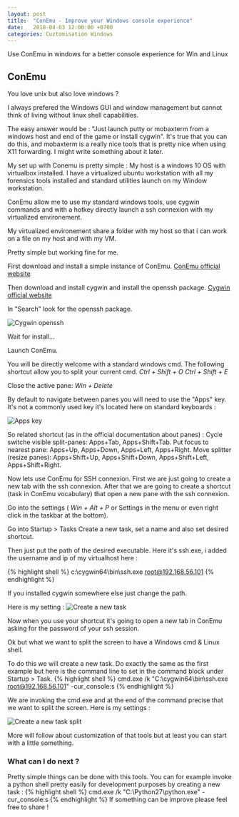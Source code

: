 ```yaml
---
layout: post
title:  "ConEmu - Improve your Windows console experience"
date:   2018-04-03 12:00:00 +0700
categories: Cuztomisation Windows
---
```

Use ConEmu in windows for a better console experience for Win and Linux
## ConEmu

You love unix but also love windows ?

I always prefered the Windows GUI and window management but cannot think of living without linux shell capabilities.

The easy answer would be : "Just launch putty or mobaxterm from a windows host and end of the game or install cygwin".
It's true that you can do this, and mobaxterm is a really nice tools that is pretty nice when using X11 forwarding.
I might write something about it later.

My set up with Conemu is pretty simple :
My host is a windows 10 OS with virtualbox installed.
I have a virtualized ubuntu workstation with all my forensics tools installed and standard utilities launch on my Window workstation.

ConEmu allow me to use my standard windows tools, use cygwin commands and with a hotkey directly launch a ssh connexion with my virtualized environement.

My virtualized environement share a folder with my host so that i can work on a file on my host and with my VM.

Pretty simple but working fine for me.

First download and  install a simple instance of ConEmu.
[ConEmu official website](https://conemu.github.io/)

Then download and install cygwin and install the openssh package.
[Cygwin official website](https://www.cygwin.com/)

In "Search" look for the openssh package.

![Cygwin openssh](https://naykisec.github.io/images/conemu/cygwin_openssh_install.PNG)

Wait for install...

Launch ConEmu.

You will be directly welcome with a standard windows cmd.
The following shortcut allow you to split your current cmd.
*Ctrl + Shift + O*
*Ctrl + Shift + E*

Close the active pane:
*Win + Delete*

By default to navigate between panes you will need to use the "Apps" key.
It's not a commonly used key it's located here on standard keyboards :

![Apps key](https://naykisec.github.io/images/conemu/ConEmu_keyboard.jpg)

So related shortcut (as in the official documentation about panes) :
Cycle switche visible split-panes: Apps+Tab, Apps+Shift+Tab.
Put focus to nearest pane: Apps+Up, Apps+Down, Apps+Left, Apps+Right.
Move splitter (resize panes): Apps+Shift+Up, Apps+Shift+Down, Apps+Shift+Left, Apps+Shift+Right.

Now lets use ConEmu for SSH connexion.
First we are just going to create a new tab with the ssh connexion.
After that we are going to create a shortcut (task in ConEmu vocabulary) that open a new pane with the ssh connexion.

Go into the settings ( *Win + Alt + P* or Settings in the menu or even right click in the taskbar at the bottom).

Go into Startup > Tasks
Create a new task, set a name and also set desired shortcut.

Then just put the path of the desired executable.
Here it's ssh.exe, i added the username and ip of my virtualhost here :

{% highlight shell %}
c:\cygwin64\bin\ssh.exe root@192.168.56.101
{% endhighlight %}

If you installed cygwin somewhere else just change the path.

Here is my setting :
![Create a new task](https://naykisec.github.io/images/conemu/con_emu_ssh.png)

Now when you use your shortcut it's going to open a new tab in ConEmu asking for the password of your ssh session.

Ok but what we want to split the screen to have a Windows cmd & Linux shell.

To do this we will create a new task.
Do exactly the same as the first example but here is the command line to set in the command block under Startup > Task.
{% highlight shell %}
cmd.exe /k "C:\cygwin64\bin\ssh.exe root@192.168.56.101" -cur_console:s
{% endhighlight %}

We are invoking the cmd.exe and at the end of the command precise that we want to split the screen.
Here is my settings :

![Create a new task split](https://naykisec.github.io/images/conemu/con_emu_ssh_split.PNG)

More will follow about customization of that tools but at least you can start with a little something.

### What can I do next ?
Pretty simple things can be done with this tools.
You can for example invoke a python shell pretty easily for development purposes by creating a new task :
{% highlight shell %}
cmd.exe /k "C:\Python27\python.exe" -cur_console:s
{% endhighlight %}
If something can be improve please feel free to share !

